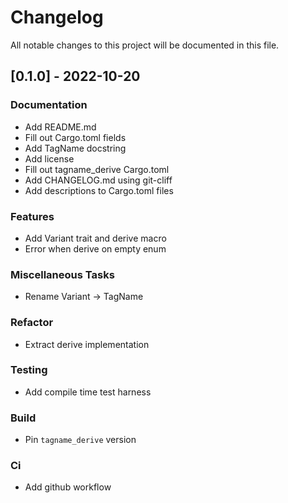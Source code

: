 # Changelog

All notable changes to this project will be documented in this file.

## [0.1.0] - 2022-10-20

### Documentation

- Add README.md
- Fill out Cargo.toml fields
- Add TagName docstring
- Add license
- Fill out tagname_derive Cargo.toml
- Add CHANGELOG.md using git-cliff
- Add descriptions to Cargo.toml files

### Features

- Add Variant trait and derive macro
- Error when derive on empty enum

### Miscellaneous Tasks

- Rename Variant -> TagName

### Refactor

- Extract derive implementation

### Testing

- Add compile time test harness

### Build

- Pin `tagname_derive` version

### Ci

- Add github workflow

<!-- generated by git-cliff -->
